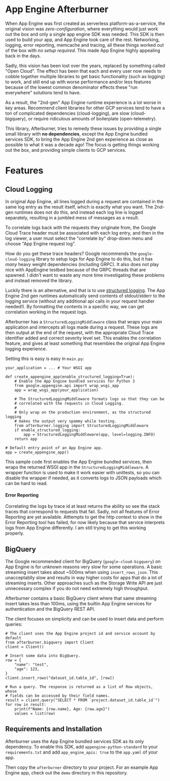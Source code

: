 # App Engine Afterburner

When App Engine was first created as serverless platform-as-a-service, the
original vision was *zero-configuration*, where everything would just work out
the box and only a single app engine SDK was needed. This SDK is then used to
build your app, and App Engine took care of the rest. Networking, logging, error
reporting, memcache and tracing, all these things worked out of the box with
*no setup required*. This made App Engine highly appealing back in the days.

Sadly, this vision has been lost over the years, replaced by something called "Open Cloud".
The effect has been that each and every user now needs to cobble together multiple
libraries to get basic functionality (such as logging) to work, and still end up
with worse performance and/or less features because of the lowest common
denominator effects these "run everywhere" solutions tend to have.

As a result, the "2nd-gen" App Engine runtime experience is a lot worse
in key areas. Recommend client libraries for other GCP services tend to have a
ton of complicated dependencies (cloud-logging), are slow (cloud-bigquery), or
require ridiculous amounts of boilerplate (open-telemetry).

This library, Afterburner, tries to remedy these issues by providing a single
small library with **no dependencies**, except the App Engine bundled services
SDK, to bring the App Engine 2nd gen experience as close as possible to what
it was a decade ago! The focus is getting things working out the box, and
providing simple clients to GCP services.

# Features


## Cloud Logging

In original App Engine, all lines logged during a request are contained in
the same log entry as the result itself, which is exactly what you want. The
2nd-gen runtimes does not do this, and instead each log line is logged
separately, resulting in a jumbled mess of messages as a result.

To correlate logs back with the requests they originate from, the Google Cloud Trace header
must be associated with each log entry, and then in the log viewer, a user
must select the "correlate by" drop-down menu and choose
"App Engine request log".

How do you get these trace headers? Google recommends the `google-cloud-logging` library to setup logs for App
Engine to do this, but it has *many* heavy weight dependencies (including
GRPC). It also does not play nice with AppEngine testbed because of the GRPC
threads that are spawned. I didn't want to waste any more time investigating
these problems and instead removed the library.

Luckily there is an alternative, and that is to use [structured logging](https://cloud.google.com/logging/docs/structured-logging).
The App Engine 2nd gen runtimes automatically send contents of stdout/stderr
to the logging service (without any additional api calls in your request
handler needed!). By formatting the contents in a specific way, we can get
correlation working in the request logs.

Afterburner has a `StructuredLoggingMiddleware` class that wraps your main
application and intercepts all logs made during a request. These logs are then
output at the end of the request, with the appropriate Cloud Trace identifier
added and correct severity level set. This enables the correlation feature, and
gives at least something that resembles the original App Engine logging
experience.

Setting this is easy is easy in `main.py`:
```
your_application = ... # Your WSGI app

def create_appengine_app(enable_structured_logging=True):
    # Enable the App Engine bundled services for Python 3
    from google.appengine.api import wrap_wsgi_app
    app = wrap_wsgi_app(your_application)

    # The StructuredLoggingMiddleware formats logs so that they can be
    # correlated with the requests in Cloud Logging.
    #
    # Only wrap on the production environment, as the structured logging
    # makes the output very spammy while testing.
    from afterburner.logging import StructuredLoggingMiddleware
    if enable_structured_logging:
        app = StructuredLoggingMiddleware(app, level=logging.INFO)
    return app

# Default entry point of an App Engine app.
app = create_appengine_app()
```

This sample code first enables the App Engine bundled services, then wraps the
returned WSGI app in the `StructuredLoggingMiddleware`. A wrapper function is
used to make it work easier with unittests, so you can disable the wrapper if
needed, as it converts logs to JSON payloads which can be hard to read.

#### Error Reporting

Correlating the logs by trace id at least returns the ability so see the stack
traces that correspond to requests that fail. Sadly, not all features of Error
Reporting are yet available. Atttempts to get the http context to show in the
Error Reporting tool has failed, for now likely because that service interprets
logs from App Engine differently. I am still trying to get this working
properly.


## BigQuery

The Google recommended client for BigQuery (`google-cloud-bigquery`) on App
Engine is for unknown reasons very slow for some operations. A basic streaming
insert takes about ~500ms when using `insert_rows_json`. This unacceptablly slow
and results in way higher costs for apps that do a lot of streaming inserts.
Other approaches such as the Storage Write API are just unnecessary complex
if you do not need extremely high throughput.

Afterburner contains a basic BigQuery client where that same streaming insert
takes less than 100ms, using the builtin App Engine services for authentication
and the BigQuery REST API.

The client focuses on simplicity and can be used to insert data and perform
queries:

```
# The client uses the App Engine project id and service account by default
from afterburner.bigquery import Client
client = Client()

# Insert some data into BigQuery.
row = {
    "name": "test",
    "age": 123,
}
client.insert_rows("dataset_id.table_id", [row])

# Run a query. The response is returned as a list of Row objects, whose
# fields can be accessed by their field names.
result = client.query("SELECT * FROM `project.dataset_id.table_id`")
for row in result:
    print(f"Name: {row.name}, Age: {row.age}")
    values = list(row)
```

## Requirements and Installation

Afterburner uses the App Engine bundled services SDK as its only dependency. To
enable this SDK, add `appengine-python-standard` to your `requirements.txt`
and add `app_engine_apis: true` to the `app.yaml` of your app.

Then copy the `afterburner` directory to your project. For an example App Engine
app, check out the `demo` directory in this repository.


